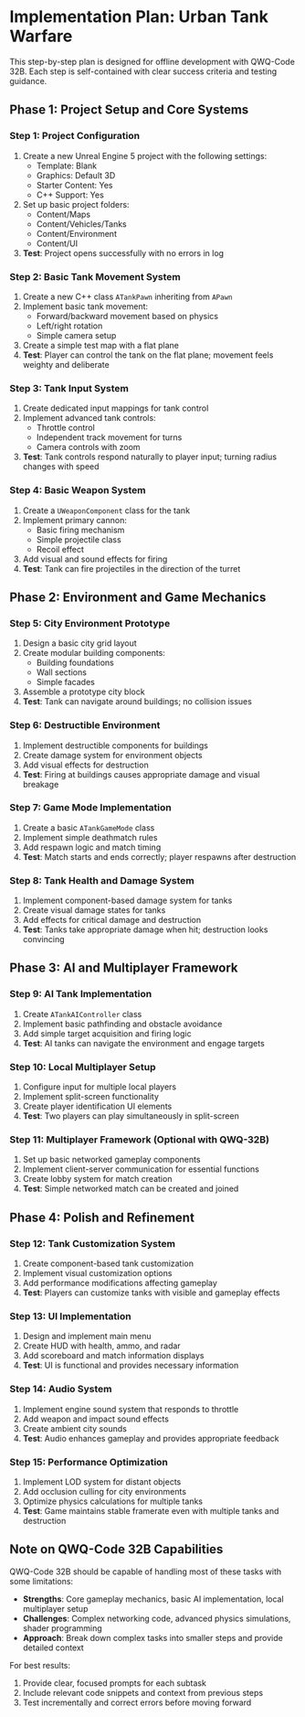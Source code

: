 # Implementation Plan: Urban Tank Warfare

This step-by-step plan is designed for offline development with QWQ-Code 32B. Each step is self-contained with clear success criteria and testing guidance.

## Phase 1: Project Setup and Core Systems

### Step 1: Project Configuration
1. Create a new Unreal Engine 5 project with the following settings:
   - Template: Blank
   - Graphics: Default 3D
   - Starter Content: Yes
   - C++ Support: Yes
2. Set up basic project folders:
   - Content/Maps
   - Content/Vehicles/Tanks
   - Content/Environment
   - Content/UI
3. **Test**: Project opens successfully with no errors in log

### Step 2: Basic Tank Movement System
1. Create a new C++ class `ATankPawn` inheriting from `APawn`
2. Implement basic tank movement:
   - Forward/backward movement based on physics
   - Left/right rotation
   - Simple camera setup
3. Create a simple test map with a flat plane
4. **Test**: Player can control the tank on the flat plane; movement feels weighty and deliberate

### Step 3: Tank Input System
1. Create dedicated input mappings for tank control
2. Implement advanced tank controls:
   - Throttle control
   - Independent track movement for turns
   - Camera controls with zoom
3. **Test**: Tank controls respond naturally to player input; turning radius changes with speed

### Step 4: Basic Weapon System
1. Create a `UWeaponComponent` class for the tank
2. Implement primary cannon:
   - Basic firing mechanism
   - Simple projectile class
   - Recoil effect
3. Add visual and sound effects for firing
4. **Test**: Tank can fire projectiles in the direction of the turret

## Phase 2: Environment and Game Mechanics

### Step 5: City Environment Prototype
1. Design a basic city grid layout
2. Create modular building components:
   - Building foundations
   - Wall sections
   - Simple facades
3. Assemble a prototype city block
4. **Test**: Tank can navigate around buildings; no collision issues

### Step 6: Destructible Environment
1. Implement destructible components for buildings
2. Create damage system for environment objects
3. Add visual effects for destruction
4. **Test**: Firing at buildings causes appropriate damage and visual breakage

### Step 7: Game Mode Implementation
1. Create a basic `ATankGameMode` class
2. Implement simple deathmatch rules
3. Add respawn logic and match timing
4. **Test**: Match starts and ends correctly; player respawns after destruction

### Step 8: Tank Health and Damage System
1. Implement component-based damage system for tanks
2. Create visual damage states for tanks
3. Add effects for critical damage and destruction
4. **Test**: Tanks take appropriate damage when hit; destruction looks convincing

## Phase 3: AI and Multiplayer Framework

### Step 9: AI Tank Implementation
1. Create `ATankAIController` class
2. Implement basic pathfinding and obstacle avoidance
3. Add simple target acquisition and firing logic
4. **Test**: AI tanks can navigate the environment and engage targets

### Step 10: Local Multiplayer Setup
1. Configure input for multiple local players
2. Implement split-screen functionality
3. Create player identification UI elements
4. **Test**: Two players can play simultaneously in split-screen

### Step 11: Multiplayer Framework (Optional with QWQ-32B)
1. Set up basic networked gameplay components
2. Implement client-server communication for essential functions
3. Create lobby system for match creation
4. **Test**: Simple networked match can be created and joined

## Phase 4: Polish and Refinement

### Step 12: Tank Customization System
1. Create component-based tank customization
2. Implement visual customization options
3. Add performance modifications affecting gameplay
4. **Test**: Players can customize tanks with visible and gameplay effects

### Step 13: UI Implementation
1. Design and implement main menu
2. Create HUD with health, ammo, and radar
3. Add scoreboard and match information displays
4. **Test**: UI is functional and provides necessary information

### Step 14: Audio System
1. Implement engine sound system that responds to throttle
2. Add weapon and impact sound effects
3. Create ambient city sounds
4. **Test**: Audio enhances gameplay and provides appropriate feedback

### Step 15: Performance Optimization
1. Implement LOD system for distant objects
2. Add occlusion culling for city environments
3. Optimize physics calculations for multiple tanks
4. **Test**: Game maintains stable framerate even with multiple tanks and destruction

## Note on QWQ-Code 32B Capabilities

QWQ-Code 32B should be capable of handling most of these tasks with some limitations:

- **Strengths**: Core gameplay mechanics, basic AI implementation, local multiplayer setup
- **Challenges**: Complex networking code, advanced physics simulations, shader programming
- **Approach**: Break down complex tasks into smaller steps and provide detailed context

For best results:
1. Provide clear, focused prompts for each subtask
2. Include relevant code snippets and context from previous steps
3. Test incrementally and correct errors before moving forward